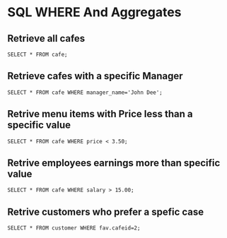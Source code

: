 # SQL WHERE And Aggregates
## Retrieve all cafes
```mysql
SELECT * FROM cafe;
```
## Retrieve cafes with a specific Manager 
```mysql
SELECT * FROM cafe WHERE manager_name='John Dee';
```
## Retrive menu items with Price less than a specific value 
```mysql
SELECT * FROM cafe WHERE price < 3.50;
```
## Retrive employees earnings more than specific value 
```mysql
SELECT * FROM cafe WHERE salary > 15.00;
```
## Retrive customers who prefer a spefic case  
```mysql
SELECT * FROM customer WHERE fav.cafeid=2;
```
